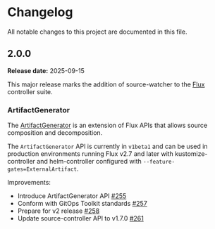 # Changelog

All notable changes to this project are documented in this file.

## 2.0.0

**Release date:** 2025-09-15

This major release marks the addition of source-watcher to the [Flux](https://fluxcd.io) controller suite.

### ArtifactGenerator

The [ArtifactGenerator](docs/spec/v1beta1/artifactgenerators.md) is an extension of Flux APIs
that allows source composition and decomposition.

The `ArtifactGenerator` API is currently in `v1beta1` and can be used in production
environments running Flux v2.7 and later with kustomize-controller and helm-controller
configured with `--feature-gates=ExternalArtifact`.

Improvements:
- Introduce ArtifactGenerator API
  [#255](https://github.com/fluxcd/source-watcher/pull/255)
- Conform with GitOps Toolkit standards
  [#257](https://github.com/fluxcd/source-watcher/pull/257)
- Prepare for v2 release
  [#258](https://github.com/fluxcd/source-watcher/pull/258)
- Update source-controller API to v1.7.0
  [#261](https://github.com/fluxcd/source-watcher/pull/261)
